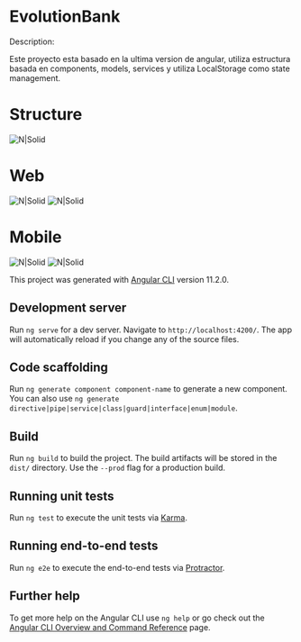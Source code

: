 # EvolutionBank

Description:

Este proyecto esta basado en la ultima version de angular, utiliza estructura basada en components, models, services y utiliza LocalStorage como state management.


# Structure

![N|Solid](https://github.com/jdesignermayor/evolutionBank/blob/master/src/assets/images/archic.png)


# Web

![N|Solid](https://github.com/jdesignermayor/evolutionBank/blob/master/src/assets/images/img1.png)
![N|Solid](https://github.com/jdesignermayor/evolutionBank/blob/master/src/assets/images/img4.png)

# Mobile

![N|Solid](https://github.com/jdesignermayor/evolutionBank/blob/master/src/assets/images/img2.png)
![N|Solid](https://github.com/jdesignermayor/evolutionBank/blob/master/src/assets/images/img3.png)


This project was generated with [Angular CLI](https://github.com/angular/angular-cli) version 11.2.0.

## Development server

Run `ng serve` for a dev server. Navigate to `http://localhost:4200/`. The app will automatically reload if you change any of the source files.

## Code scaffolding

Run `ng generate component component-name` to generate a new component. You can also use `ng generate directive|pipe|service|class|guard|interface|enum|module`.

## Build

Run `ng build` to build the project. The build artifacts will be stored in the `dist/` directory. Use the `--prod` flag for a production build.

## Running unit tests

Run `ng test` to execute the unit tests via [Karma](https://karma-runner.github.io).

## Running end-to-end tests

Run `ng e2e` to execute the end-to-end tests via [Protractor](http://www.protractortest.org/).

## Further help

To get more help on the Angular CLI use `ng help` or go check out the [Angular CLI Overview and Command Reference](https://angular.io/cli) page.
